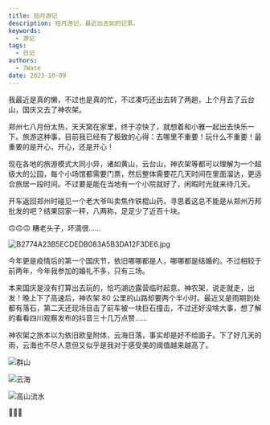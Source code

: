```yaml
---
title: 拾月游记
description: 拾月游记，最近出去玩的记录。
keywords:
  - 游记
tags:
  - 日记
authors:
  - 7Wate
date: 2023-10-09
---
```


我最近是真的懒，不过也是真的忙，不过凑巧还出去转了两趟，上个月去了云台山，国庆又去了神农架。

郑州七八月份太热，天天窝在家里，终于凉快了，就想着和小雅一起出去快乐一下。旅游这种事，目前我已经有了极致的心得：去哪里不重要！玩什么不重要！最重要的是开心，开心，还是开心！

现在各地的旅游模式大同小异，诸如黄山，云台山，神农架等都可以理解为一个超级大的公园，每个小场馆都需要门票，然后整体需要花几天时间在里面溜达，更适合旅居一段时间。不过要是能在当地有一个小院就好了，闲暇时光就来待几天。

开车返回郑州时碰见一个老大爷叫卖焦作铁棍山药，寻思着这总不能是从郑州万邦批发的吧？结果回家一秤，八两称，足足少了近百十块。

🙃🙃🙃 糟老头子，坏滴很……

![B2774A23B5ECDEDB083A5B3DA12F3DE6.jpg](https://static.7wate.com/img/2023/10/09/d72f2c6653379.jpg)

今年更是疫情后的第一个国庆节，依旧哪哪都是人，哪哪都是结婚的。不过相较于前两年，今年我参加的婚礼不多，只有三场。

本来国庆是没有打算出去玩的，恰巧湖边露营临时起意。神农架，说走就走，出发！晚上下了高速后，神农架 80 公里的山路却要两个半小时。最近又是雨期到处都有落石，第二天还现场目击了前车被一块巨石撞击，不过还好没啥大事，想了解的看看四川观察发布的抖音三十几万点赞……

神农架之旅本以为依旧欧皇附体，云海日落，事实却是好不给面子。下了好几天的雨，云海也不尽人意但又似乎是我对于感受美的阈值越来越高了。

![群山](https://static.7wate.com/img/2023/10/10/32ea7c6bcc0f1.jpg)

![云海](https://static.7wate.com/img/2023/10/10/b5e8aa75053b3.jpg)

![高山流水](https://static.7wate.com/img/2023/10/10/1006d6da9fa6f.jpg)

🥰🥰🥰
